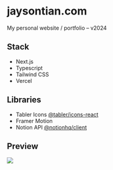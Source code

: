 # jaysontian.com

My personal website / portfolio – v2024

## Stack
- Next.js
- Typescript
- Tailwind CSS
- Vercel
## Libraries
- Tabler Icons [@tabler/icons-react](https://tabler.io/icons)
- Framer Motion
- Notion API [@notionhq/client](https://api.notion.com)
## Preview
![](https://i.imgur.com/Sr6b9qF.jpg)
